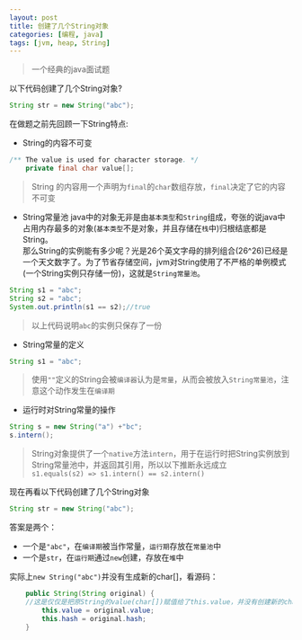 ```yaml
---
layout: post
title: 创建了几个String对象
categories: [编程, java]
tags: [jvm, heap, String]
---
```


> 一个经典的java面试题

以下代码创建了几个String对象?
```java
String str = new String("abc");
```
在做题之前先回顾一下String特点:
* String的内容不可变
```java
/** The value is used for character storage. */
    private final char value[];
```
> String 的内容用一个声明为`final`的`char`数组存放，`final`决定了它的内容不可变

* String常量池
java中的对象无非是由`基本类型`和`String`组成，夸张的说java中占用内存最多的对象(`基本类型`不是对象，并且存储在`栈`中)归根结底都是String。   
那么String的实例能有多少呢？光是26个英文字母的排列组合(26^26)已经是一个天文数字了。为了节省存储空间，jvm对String使用了不严格的单例模式(一个String实例只存储一份)，这就是`String常量池`。
```java
String s1 = "abc";
String s2 = "abc";
System.out.println(s1 == s2);//true
```
> 以上代码说明`abc`的实例只保存了一份

* String常量的定义
```java
String s1 = "abc";
```
> 使用`""`定义的String会被`编译器`认为是`常量`，从而会被放入`String常量池`，注意这个动作发生在`编译期`

* 运行时对String常量的操作
```java
String s = new String("a") +"bc";
s.intern();
```
> String对象提供了一个`native`方法`intern`，用于在运行时把String实例放到String常量池中，并返回其引用，所以以下推断永远成立   \
> `s1.equals(s2) => s1.intern() == s2.intern()`

现在再看以下代码创建了几个String对象
```java
String str = new String("abc");
```
答案是两个：
* 一个是`"abc"`，在`编译期`被当作常量，`运行期`存放在`常量池`中
* 一个是`str`，在`运行期`通过`new`创建，存放在`堆`中

实际上`new String("abc")`并没有生成新的char[]，看源码：
```java
    public String(String original) {
    //这是仅仅是把原String的value(char[])赋值给了this.value，并没有创建新的char
        this.value = original.value;
        this.hash = original.hash;
    }
```